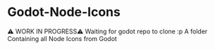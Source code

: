 # Godot-Node-Icons
⚠️ WORK IN PROGRESS⚠️
Waiting for godot repo to clone :p
A folder Containing all Node Icons from Godot
